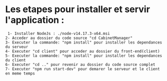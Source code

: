 

# Les etapes pour installer et servir l'application :
	 1- Installer NodeJs : ./node-v14.17.3-x64.msi
	2- Acceder au dossier du code source "cd CabinetManager"
	3- Executer la commande: "npm install" pour installer les dependances du serveur 
	4- Executer "cd client" pour acceder au dossier du front-end(client)
	5- Executer la commande: "npm install" pour installer les dependances du client
	6- Executer "cd .." pour revenir au dossier du code source complet
	7- Executer "npm run start-dev" pour demarer le serveur et le client en meme temps 

